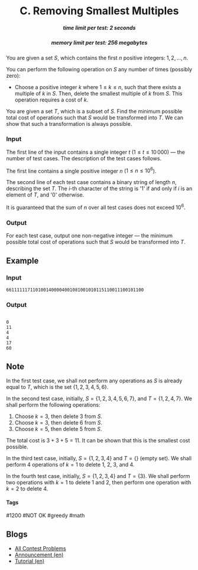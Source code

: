 <h1 style='text-align: center;'> C. Removing Smallest Multiples</h1>

<h5 style='text-align: center;'>time limit per test: 2 seconds</h5>
<h5 style='text-align: center;'>memory limit per test: 256 megabytes</h5>

You are given a set $S$, which contains the first $n$ positive integers: $1, 2, \ldots, n$.

You can perform the following operation on $S$ any number of times (possibly zero): 

* Choose a positive integer $k$ where $1 \le k \le n$, such that there exists a multiple of $k$ in $S$. Then, delete the smallest multiple of $k$ from $S$. This operation requires a cost of $k$.

You are given a set $T$, which is a subset of $S$. Find the minimum possible total cost of operations such that $S$ would be transformed into $T$. We can show that such a transformation is always possible.

### Input

The first line of the input contains a single integer $t$ ($1 \le t \le 10\,000$) — the number of test cases. The description of the test cases follows.

The first line contains a single positive integer $n$ ($1 \le n \le 10^6$).

The second line of each test case contains a binary string of length $n$, describing the set $T$. The $i$-th character of the string is '1' if and only if $i$ is an element of $T$, and '0' otherwise.

It is guaranteed that the sum of $n$ over all test cases does not exceed $10^6$. 

### Output

For each test case, output one non-negative integer — the minimum possible total cost of operations such that $S$ would be transformed into $T$.

## Example

### Input


```text
6611111171101001400004001081001010115110011100101100
```
### Output

```text

0
11
4
4
17
60

```
## Note

In the first test case, we shall not perform any operations as $S$ is already equal to $T$, which is the set $\{1, 2, 3, 4, 5, 6\}$.

In the second test case, initially, $S = \{1, 2, 3, 4, 5, 6, 7\}$, and $T = \{1, 2, 4, 7\}$. We shall perform the following operations: 

1. Choose $k=3$, then delete $3$ from $S$.
2. Choose $k=3$, then delete $6$ from $S$.
3. Choose $k=5$, then delete $5$ from $S$.

The total cost is $3+3+5 = 11$. It can be shown that this is the smallest cost possible.

In the third test case, initially, $S = \{1, 2, 3, 4\}$ and $T = \{\}$ (empty set). We shall perform $4$ operations of $k=1$ to delete $1$, $2$, $3$, and $4$.

In the fourth test case, initially, $S = \{1, 2, 3, 4\}$ and $T = \{3\}$. We shall perform two operations with $k=1$ to delete $1$ and $2$, then perform one operation with $k=2$ to delete $4$.



#### Tags 

#1200 #NOT OK #greedy #math 

## Blogs
- [All Contest Problems](../Codeforces_Round_822_(Div._2).md)
- [Announcement (en)](../blogs/Announcement_(en).md)
- [Tutorial (en)](../blogs/Tutorial_(en).md)
